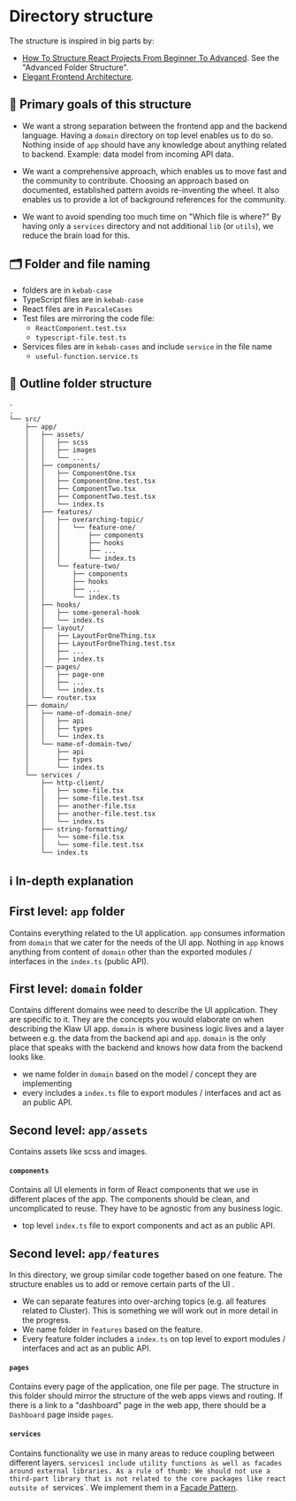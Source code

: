 # Directory structure

The structure is inspired in big parts by:

- [How To Structure React Projects From Beginner To Advanced](https://blog.webdevsimplified.com/2022-07/react-folder-structure/). See the "Advanced Folder Structure".
- [Elegant Frontend Architecture](https://michalzalecki.com/elegant-frontend-architecture/).

## 🏁️ Primary goals of this structure

- We want a strong separation between the frontend app and the backend language.
  Having a `domain` directory on top level enables us to do so. Nothing inside of `app` should have any knowledge about anything related to backend. Example: data model from incoming API data.

- We want a comprehensive approach, which enables us to move fast and the community to contribute.
  Choosing an approach based on documented, established pattern avoids re-inventing the wheel. It also enables us to provide a lot of background references for the community.

- We want to avoid spending too much time on "Which file is where?"
  By having only a `services` directory and not additional `lib` (or `utils`), we reduce the brain load for this.

## 🗂️ Folder and file naming

- folders are in `kebab-case`
- TypeScript files are in `kebab-case`
- React files are in `PascaleCases`
- Test files are mirroring the code file:
  - `ReactComponent.test.tsx`
  - `typescript-file.test.ts`
- Services files are in `kebab-cases` and include `service` in the file name
  - `useful-function.service.ts`

## 💁 Outline folder structure

```
.
.
└── src/
    ├── app/
    │   ├── assets/
    │   │   ├── scss
    │   │   ├── images
    │   │   └── ...
    │   ├── components/
    │   │   ├── ComponentOne.tsx
    │   │   ├── ComponentOne.test.tsx
    │   │   ├── ComponentTwo.tsx
    │   │   ├── ComponentTwo.test.tsx
    │   │   └── index.ts
    │   ├── features/
    │   │   ├── overarching-topic/
    │   │   │   └── feature-one/
    │   │   │       ├── components
    │   │   │       ├── hooks
    │   │   │       ├── ...
    │   │   │       └── index.ts
    │   │   └── feature-two/
    │   │       ├── components
    │   │       ├── hooks
    │   │       ├── ...
    │   │       └── index.ts
    │   ├── hooks/
    │   │   ├── some-general-hook
    │   │   └── index.ts
    │   ├── layout/
    │   │   ├── LayoutForOneThing.tsx
    │   │   ├── LayoutForOneThing.test.tsx
    │   │   ├── ...
    │   │   ├── index.ts
    │   │── pages/
    │   │   ├── page-one
    │   │   ├── ...
    │   │   └── index.ts
    │   └── router.tsx
    ├── domain/
    │   ├── name-of-domain-one/
    │   │   ├── api
    │   │   ├── types
    │   │   └── index.ts
    │   └── name-of-domain-two/
    │       ├── api
    │       ├── types
    │       └── index.ts
    └── services /
        ├── http-client/
        │   ├── some-file.tsx
        │   ├── some-file.test.tsx
        │   ├── another-file.tsx
        │   ├── another-file.test.tsx
        │   └── index.ts
        ├── string-formatting/
        │   └── some-file.tsx
        │   └── some-file.test.tsx
        └── index.ts

```

## ℹ️ In-depth explanation

## First level: `app` folder

Contains everything related to the UI application. `app` consumes information from `domain` that we cater for the needs of the UI app.
Nothing in `app` knows anything from content of `domain` other than the exported modules / interfaces in the `index.ts` (public API).

## First level: `domain` folder

Contains different domains wee need to describe the UI application. They are specific to it. They are the concepts you would elaborate on when describing the Klaw UI app.
`domain` is where business logic lives and a layer between e.g. the data from the backend api and `app`. `domain` is the only place that speaks with the backend and knows how data from the backend looks like.

- we name folder in `domain` based on the model / concept they are implementing
- every includes a `index.ts` file to export modules / interfaces and act as an public API.

## Second level: `app/assets`

Contains assets like scss and images.

#### `components`

Contains all UI elements in form of React components that we use in different places of the app. The components should be clean, and uncomplicated to reuse. They have to be agnostic from any business logic.

- top level `index.ts` file to export components and act as an public API.

## Second level: `app/features`

In this directory, we group similar code together based on one feature. The structure enables us to add or remove certain parts of the UI .

- We can separate features into over-arching topics (e.g. all features related to Cluster). This is something we will work out in more detail in the progress.
- We name folder in `features` based on the feature.
- Every feature folder includes a `index.ts` on top level to export modules / interfaces and act as an public API.

#### `pages`

Contains every page of the application, one file per page. The structure in this folder should mirror the structure of the web apps views and routing. If there is a link to a "dashboard" page in the web app, there should be a `Dashboard` page inside `pages`.

#### `services`

Contains functionality we use in many areas to reduce coupling between different layers. `services1 include utility functions as well as facades around external libraries. As a rule of thumb: We should not use a third-part library that is not related to the core packages like react outsite of `services`. We implement them in a [Facade Pattern](https://blog.webdevsimplified.com/2022-07/facade-pattern/).
